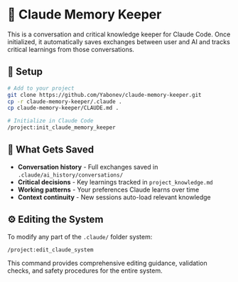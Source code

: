 # 🧠 Claude Memory Keeper

This is a conversation and critical knowledge keeper for Claude Code. Once initialized, it automatically saves exchanges between user and AI and tracks critical learnings from those conversations.

## 🚀 Setup

```bash
# Add to your project
git clone https://github.com/Yabonev/claude-memory-keeper.git
cp -r claude-memory-keeper/.claude .
cp claude-memory-keeper/CLAUDE.md .

# Initialize in Claude Code
/project:init_claude_memory_keeper
```

## 📁 What Gets Saved

- **Conversation history** - Full exchanges saved in `.claude/ai_history/conversations/`
- **Critical decisions** - Key learnings tracked in `project_knowledge.md`
- **Working patterns** - Your preferences Claude learns over time
- **Context continuity** - New sessions auto-load relevant knowledge

## ⚙️ Editing the System

To modify any part of the `.claude/` folder system:

```
/project:edit_claude_system
```

This command provides comprehensive editing guidance, validation checks, and safety procedures for the entire system.